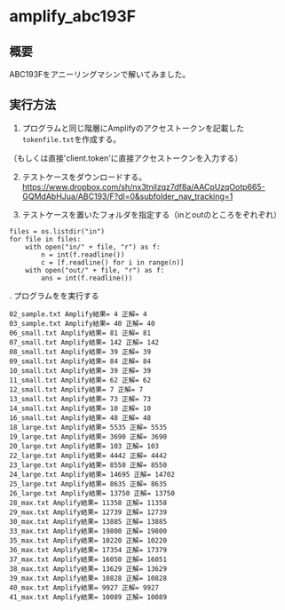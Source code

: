 # amplify_abc193F

## 概要

ABC193Fをアニーリングマシンで解いてみました。

## 実行方法

1. プログラムと同じ階層にAmplifyのアクセストークンを記載した`tokenfile.txt`を作成する。

（もしくは直接'client.token'に直接アクセストークンを入力する）

2. テストケースをダウンロードする。
https://www.dropbox.com/sh/nx3tnilzqz7df8a/AACpUzqOotp665-GQMdAbHJua/ABC193/F?dl=0&subfolder_nav_tracking=1

3. テストケースを置いたフォルダを指定する（inとoutのところをぞれぞれ）
```shell
files = os.listdir("in")
for file in files:
    with open("in/" + file, "r") as f:
        n = int(f.readline())
        c = [f.readline() for i in range(n)]
    with open("out/" + file, "r") as f:
        ans = int(f.readline())
```        
        
. プログラムをを実行する
```shell
02_sample.txt Amplify結果= 4 正解= 4
03_sample.txt Amplify結果= 40 正解= 40
06_small.txt Amplify結果= 81 正解= 81
07_small.txt Amplify結果= 142 正解= 142
08_small.txt Amplify結果= 39 正解= 39
09_small.txt Amplify結果= 84 正解= 84
10_small.txt Amplify結果= 39 正解= 39
11_small.txt Amplify結果= 62 正解= 62
12_small.txt Amplify結果= 7 正解= 7
13_small.txt Amplify結果= 73 正解= 73
14_small.txt Amplify結果= 10 正解= 10
16_small.txt Amplify結果= 48 正解= 48
18_large.txt Amplify結果= 5535 正解= 5535
19_large.txt Amplify結果= 3690 正解= 3690
20_large.txt Amplify結果= 103 正解= 103
22_large.txt Amplify結果= 4442 正解= 4442
23_large.txt Amplify結果= 8550 正解= 8550
24_large.txt Amplify結果= 14695 正解= 14702
25_large.txt Amplify結果= 8635 正解= 8635
26_large.txt Amplify結果= 13750 正解= 13750
28_max.txt Amplify結果= 11358 正解= 11358
29_max.txt Amplify結果= 12739 正解= 12739
30_max.txt Amplify結果= 13885 正解= 13885
33_max.txt Amplify結果= 19800 正解= 19800
35_max.txt Amplify結果= 10220 正解= 10220
36_max.txt Amplify結果= 17354 正解= 17379
37_max.txt Amplify結果= 16050 正解= 16051
38_max.txt Amplify結果= 13629 正解= 13629
39_max.txt Amplify結果= 10828 正解= 10828
40_max.txt Amplify結果= 9927 正解= 9927
41_max.txt Amplify結果= 10089 正解= 10089
```

